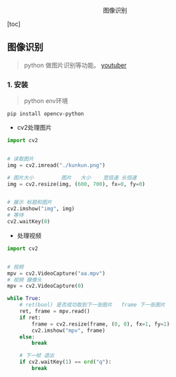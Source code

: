<center>图像识别</center>





[toc]







## 图像识别

> python 做图片识别等功能。 [youtuber](https://www.youtube.com/watch?v=xjrykYpaBBM&t=30s)







### 1. 安装

> python env环境

```shell
pip install opencv-python
```







* cv2处理图片

```python
import cv2


# 读取图片
img = cv2.imread("./kunkun.png")

# 图片大小         图片   大小    宽倍速 长倍速  
img = cv2.resize(img, (600, 700), fx=0, fy=0)


# 展示 标题和图片
cv2.imshow("img", img)
# 等待
cv2.waitKey(0)
```



* 处理视频

```python
import cv2


# 视频
mpv = cv2.VideoCapture("aa.mpv")
# 视频 摄像头
mpv = cv2.VideoCapture(0)

while True:
    # ret(bool) 是否成功取到下一张图片   frame 下一张图片
    ret, frame = mpv.read()
    if ret:
        frame = cv2.resize(frame, (0, 0), fx=1, fy=1)
        cv2.imshow("mpv", frame)
    else:
        break

    # 下一帧 退出
    if cv2.waitKey(1) == ord("q"):
        break

```

